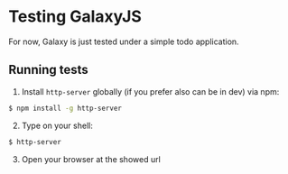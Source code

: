 # Testing GalaxyJS

For now, Galaxy is just tested under a simple todo application.

## Running tests

  1. Install `http-server` globally (if you prefer also can be in dev) via npm:

```bash
$ npm install -g http-server
```

  2. Type on your shell:

```bash
$ http-server
```

  3. Open your browser at the showed url
